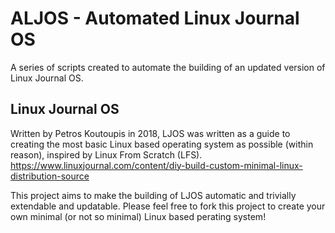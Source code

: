 # ALJOS - Automated Linux Journal OS
A series of scripts created to automate the building of an updated version of Linux Journal OS.

## Linux Journal OS
Written by Petros Koutoupis in 2018, LJOS was written as a guide to creating the most basic Linux based operating system as possible (within reason), inspired by Linux From Scratch (LFS). https://www.linuxjournal.com/content/diy-build-custom-minimal-linux-distribution-source

This project aims to make the building of LJOS automatic and trivially extendable and updatable.
Please feel free to fork this project to create your own minimal (or not so minimal) Linux based perating system!
